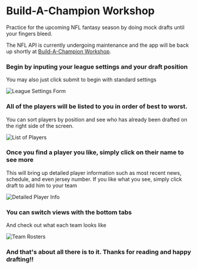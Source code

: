 # Build-A-Champion Workshop

Practice for the upcoming NFL fantasy season by doing mock drafts until your fingers bleed.

The NFL API is currently undergoing maintenance and the app will be back up shortly at [Build-A-Champion Workshop](https://romantic-yonath-4a367e.netlify.app/).

### Begin by inputing your league settings and your draft position

You may also just click submit to begin with standard settings

![League Settings Form](readmePics/leagueSettings.png)

### All of the players will be listed to you in order of best to worst.

You can sort players by position and see who has already been drafted on the right side of the screen.

![List of Players](readmePics/playersListPic.png)

### Once you find a player you like, simply click on their name to see more

This will bring up detailed player information such as most recent news, schedule, and even jersey number. If you like what you see, simply click draft to add him to your team

![Detailed Player Info](readmePics/playerInfo.png)

### You can switch views with the bottom tabs

And check out what each team looks like

![Team Rosters](readmePics/roster.png)

### And that's about all there is to it. Thanks for reading and happy drafting!!
